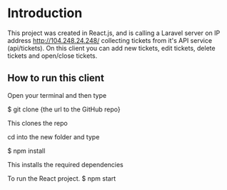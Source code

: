 # Introduction

This project was created in React.js, and is calling a Laravel server on IP address
http://104.248.24.248/ collecting tickets from it's API service (api/tickets).
On this client you can add new tickets, edit tickets, delete tickets and open/close tickets.
## How to run this client

Open your terminal and then type

$ git clone {the url to the GitHub repo}

This clones the repo

cd into the new folder and type

$ npm install

This installs the required dependencies

To run the React project.
$ npm start
